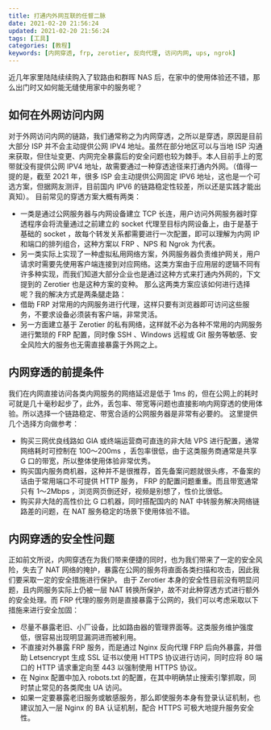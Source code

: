 ```yaml
---
title: 打通内外网互联的任督二脉
date: 2021-02-20 21:56:24
updated: 2021-02-20 21:56:24
tags: [工具]
categories: [教程]
keywords: [内网穿透, frp, zerotier, 反向代理, 访问内网, ups, ngrok]
---
```

近几年家里陆陆续续购入了软路由和群晖 NAS 后，在家中的使用体验还不错，那么出门时又如何能无缝使用家中的服务呢？
## 如何在外网访问内网
对于外网访问内网的链路，我们通常称之为内网穿透，之所以是穿透，原因是目前大部分 ISP 并不会主动提供公网 IPV4 地址。虽然在部分地区可以与当地 ISP 沟通来获取，但住址变更、内网完全暴露后的安全问题也较为棘手。本人目前手上的宽带就没有提供公网 IPV4 地址，故需要通过一种穿透途径来打通内外网。（值得一提的是，截至 2021 年，很多 ISP 会主动提供公网固定 IPV6 地址，这也是一个可选方案，但据网友测评，目前国内 IPV6 的链路稳定性较差，所以还是实践才能出真知）。
目前常见的穿透方案大概有两类：
- 一类是通过公网服务器与内网设备建立 TCP 长连，用户访问外网服务器时穿透程序会将流量通过之前建立的 socket 代理至目标内网设备上，由于是基于基础的 socket ，故每个转发关系都需要进行一次配置，即可以理解为内网 IP 和端口的排列组合，这种方案以 FRP 、NPS 和 Ngrok 为代表。
- 另一类实际上实现了一种虚拟私用网络方案，外网服务器负责维护网关，用户请求时需要先使用客户端连接到对应网络。这类方案由于应用层的逻辑不同有许多种实现，而我们知道大部分企业也是通过这种方式来打通内外网的，下文提到的 Zerotier 也是这种方案的变种。
那么这两类方案应该如何进行选择呢？我的解决方式是两条腿走路：
- 借助 FRP 对常用的内网服务进行代理，这样只要有浏览器即可访问这些服务，不要求设备必须装有客户端，非常灵活。
- 另一方面建立基于 Zerotier 的私有网络，这样就不必为各种不常用的内网服务进行繁琐的 FRP 配置，同时像 SSH 、Windows 远程或 Git 服务等敏感、安全风险大的服务也无需直接暴露于外网之上。
## 内网穿透的前提条件
我们在内网直接访问各类内网服务的网络延迟是低于 1ms 的，但在公网上的耗时可就是几十毫秒起步了，此外，丢包率、带宽等问题也直接影响内网穿透的使用体验。所以选择一个链路稳定、带宽合适的公网服务器是非常有必要的。
这里提供几个选择方向做参考：
<!--more-->
- 购买三网优良线路如 GIA 或终端运营商可直连的非大陆 VPS 进行配置，通常网络耗时可控制在 100～200ms ，丢包率很低，由于这类服务商通常是共享 G 口的带宽，所以整体使用体验非常优秀。
- 购买国内服务商机器，这种并不是很推荐，首先备案问题就很头疼，不备案的话由于常用端口不可提供 HTTP 服务， FRP 的配置问题重重。而且带宽通常只有 1～2Mbps ，浏览网页倒还好，视频是别想了，性价比很低。
- 购买非大陆的高性价比 G 口机器，同时搭配国内的 NAT 中转服务解决网络链路差的问题，在 NAT 服务稳定的场景下使用体验不错。
## 内网穿透的安全性问题
正如前文所说，内网穿透在为我们带来便捷的同时，也为我们带来了一定的安全风险，失去了 NAT 网络的掩护，暴露在公网的服务将直面各类扫描和攻击，因此我们要采取一定的安全措施进行保护。
由于 Zerotier 本身的安全性目前没有明显问题，且内网服务实际上仍被一层 NAT 转换所保护，故不对此种穿透方式进行额外的安全处理。而 FRP 代理的服务则是直接暴露于公网的，我们可以考虑采取以下措施来进行安全加固：
- 尽量不暴露老旧、小厂设备，比如路由器的管理界面等。这类服务维护强度低，很容易出现明显漏洞进而被利用。
- 不直接对外暴露 FRP 服务，而是通过 Nginx 反向代理 FRP 后向外暴露，并借助 Letsencrypt 生成 SSL 证书以使用 HTTPS 协议进行访问，同时应将 80 端口的 HTTP 请求重定向至 443 以强制使用 HTTPS 协议。
- 在 Nginx 配置中加入 robots.txt 的配置，在其中明确禁止搜索引擎抓取，同时禁止常见的各类爬虫 UA 访问。
- 如果一定要暴露老旧服务或敏感服务，那么即使服务本身有登录认证机制，也建议加入一层 Nginx 的 BA 认证机制，配合 HTTPS 可极大地提升服务安全性。
